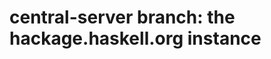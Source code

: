 central-server branch: the hackage.haskell.org instance
=======================================================
